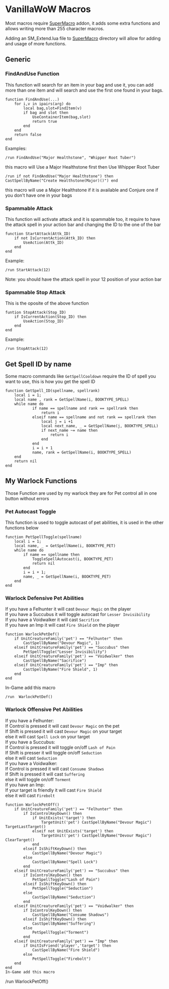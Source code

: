 # VanillaWoW Macros
 
Most macros require [SuperMacro](https://github.com/Monteo/SuperMacro) addon, it adds some extra functions and allows writing more than 255 character macros.

Adding an SM_Extend.lua file to [SuperMacro](https://github.com/Monteo/SuperMacro) directory will allow for adding and usage of more functions.

## Generic

### FindAndUse Function
This function will search for an item in your bag and use it, you can add more than one item and will search and use the first one found in your bags.
```
function FindAndUse(...)
    for i,v in ipairs(arg) do
        local bag,slot=FindItem(v)
        if bag and slot then
            UseContainerItem(bag,slot)
            return true
        end
    end
    return false
end
```
Examples:
```
/run FindAndUse("Major Healthstone", "Whipper Root Tuber")
```
this macro will Use a Major Healthstone first then Use Whipper Root Tuber

```
/run if not FindAndUse("Major Healthstone") then CastSpellByName("Create Healthstone(Major)()") end
```
this macro will use a Major Healthstone if it is available and Conjure one if you don't have one in your bags

### Spammable Attack
This function will activate attack and it is spammable too, it require to have the attack spell in your action bar and changing the ID to the one of the bar
```
function StartAttack(Attk_ID)
    if not IsCurrentAction(Attk_ID) then
        UseAction(Attk_ID)
    end
end
```
Example:
```
/run StartAttack(12)
```
Note: you should have the attack spell in your 12 position of your action bar

### Spammable Stop Attack
This is the oposite of the above function
```
funtion StopAttack(Stop_ID)
    if IsCurrentAction(Stop_ID) then
        UseAction(Stop_ID)
    end
end
```
Example:
```
/run StopAttack(12)
```

## Get Spell ID by name
Some macro commands like `GetSpellCooldown` require the ID of spell you want to use, this is how you get the spell ID
```
function GetSpell_ID(spellname, spellrank)
    local i = 1;
    local name , rank = GetSpellName(i, BOOKTYPE_SPELL)
    while name do
            if name == spellname and rank == spellrank then
                return i
            elseif name == spellname and not rank == spellrank then
                local j = i +1
                local next_name, _ = GetSpellName(j, BOOKTYPE_SPELL)
                if next_name ~= name then
                    return i
                end
            end
            i = i + 1
            name, rank = GetSpellName(i, BOOKTYPE_SPELL)
    end
    return nil
end
```

## My Warlock Functions
Those Function are used by my warlock they are for Pet control all in one button without errors

### Pet Autocast Toggle
This function is used to toggle autocast of pet abilities, it is used in the other functions below
```
function PetSpellToggle(spellname)
    local i = 1;
    local name, _ = GetSpellName(i, BOOKTYPE_PET)
    while name do
        if name == spellname then
            ToggleSpellAutocast(i, BOOKTYPE_PET)
            return nil
        end
        i = i + 1;
        name, _ = GetSpellName(i, BOOKTYPE_PET)
    end
end
```

### Warlock Defensive Pet Abilities
If you have a Felhunter it will cast ```Devour Magic``` on the player<br />
If you have a Succubus it will toggle autocast for ```Lesser Invisibility```<br />
If you have a Voidwalker it will cast ```Sacrifice```<br />
If you have an Imp it will cast ```Fire Shield``` on the player<br />
```
function WarlockPetDef()
    if UnitCreatureFamily('pet') == "Felhunter" then
        CastSpellByName("Devour Magic", 1)
    elseif UnitCreatureFamily('pet') == "Succubus" then
        PetSpellToggle("Lesser Invisibility")
    elseif UnitCreatureFamily('pet') == "Voidwalker" then
        CastSpellByName("Sacrifice")
    elseif UnitCreatureFamily('pet') == "Imp" then
        CastSpellByName("Fire Shield", 1)
    end
end
```
In-Game add this macro
```
/run  WarlockPetDef()
```

### Warlock Offensive Pet Abilities
If you have a Felhunter:<br />
    If Control is pressed it will cast ```Devour Magic``` on the pet<br />
    If Shift is pressed it will cast ```Devour Magic``` on your target<br />
    else it will cast ```Spell Lock``` on your target<br />
If you have a Succubus:<br />
    If Control is pressed it will toggle on/off ```Lash of Pain```<br />
    If Shift is presser it will toggle on/off ```Seduction```<br />
    else it will cast ```Seduction```<br />
If you have a Voidwalker:<br />
    If Control is pressed it will cast ```Consume Shadows```<br />
    If Shift is pressed it will cast ```Suffering```<br />
    else it will toggle on/off ```Torment```<br />
If you have an Imp:<br />
    If your target is friendly it will cast ```Fire Shield```<br />
    else it will cast ```Firebolt```<br />
```
function WarlockPetOff()
    if UnitCreatureFamily('pet') == "Felhunter" then
        if IsControlKeyDown() then
            if UnitExists('target') then
                TargetUnit('pet') CastSpellByName("Devour Magic") TargetLastTarget()
            elseif not UnitExists('target') then
                TargetUnit('pet') CastSpellByName("Devour Magic") ClearTarget()
            end
        elseif IsShiftKeyDown() then
            CastSpellByName("Devour Magic")
        else
            CastSpellByName("Spell Lock")
        end
    elseif UnitCreatureFamily('pet') == "Succubus" then
        if IsControlKeyDown() then
            PetSpellToggle("Lash of Pain")
        elseif IsShiftKeyDown() then
            PetSpellToggle("Seduction")
        else
            CastSpellByName("Seduction")
        end
    elseif UnitCreatureFamily('pet') == "Voidwalker" then
        if IsControlKeyDown() then
            CastSpellByName("Consume Shadows")
        elseif IsShiftKeyDown() then
            CastSpellByName("Suffering")
        else
            PetSpellToggle("Torment")
        end
    elseif UnitCreatureFamily('pet') == "Imp" then
        if UnitIsFriend('player','target') then
            CastSpellByName("Fire Shield")
        else
            PetSpellToggle("Firebolt")
    end
end
In-Game add this macro
```
/run  WarlockPetOff()
```